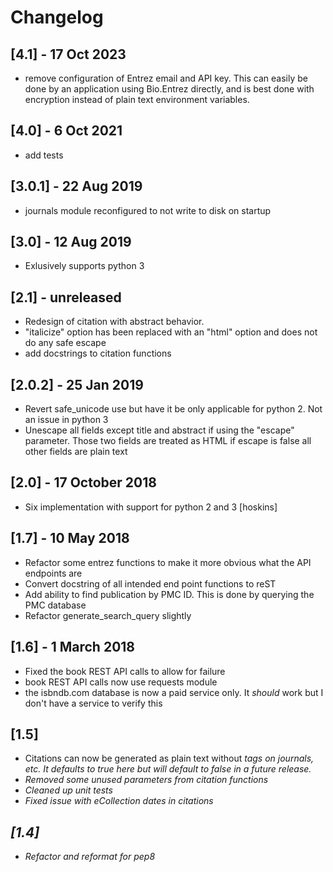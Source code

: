 # Changelog

## [4.1] - 17 Oct 2023
- remove configuration of Entrez email and API key. This can easily be done by an application using Bio.Entrez directly, and is best done with encryption instead of plain text environment variables.

## [4.0] - 6 Oct 2021
- add tests

## [3.0.1] - 22 Aug 2019
- journals module reconfigured to not write to disk on startup

## [3.0] - 12 Aug 2019
- Exlusively supports python 3

## [2.1] - unreleased
- Redesign of citation with abstract behavior.
- "italicize" option has been replaced with an "html" option and does not do any safe escape
- add docstrings to citation functions

## [2.0.2] - 25 Jan 2019
- Revert safe_unicode use but have it be only applicable for python 2. Not an issue in python 3
- Unescape all fields except title and abstract if using the "escape" parameter. Those two fields are treated as HTML 
if escape is false all other fields are plain text 

## [2.0] - 17 October 2018
- Six implementation with support for python 2 and 3 [hoskins]

## [1.7] - 10 May 2018
- Refactor some entrez functions to make it more obvious what the API endpoints are
- Convert docstring of all intended end point functions to reST
- Add ability to find publication by PMC ID. This is done by querying the PMC database
- Refactor generate_search_query slightly

## [1.6] - 1 March 2018
- Fixed the book REST API calls to allow for failure
- book REST API calls now use requests module
- the isbndb.com database is now a paid service only. It *should* work but I don't have a service to verify this

## [1.5]
- Citations can now be generated as plain text without <i> tags on journals, etc. It defaults to true
here but will default to false in a future release.
- Removed some unused parameters from citation functions
- Cleaned up unit tests
- Fixed issue with eCollection dates in citations

## [1.4]
- Refactor and reformat for pep8